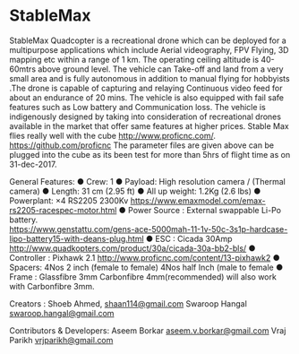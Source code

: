 # StableMax
StableMax Quadcopter is a recreational drone which can be deployed for a multipurpose applications which include Aerial videography, FPV Flying, 3D mapping etc within a range of 1 km. The operating ceiling altitude is 40-60mtrs above ground level. The vehicle can  Take-off and land from a very small area and is fully autonomous in addition to manual flying for hobbyists .The drone is capable of capturing and relaying Continuous video feed  for about an endurance of 20 mins.
The vehicle is also equipped with fail safe features such as Low battery and Communication loss. The vehicle is indigenously designed by taking into consideration of recreational drones available in the market that offer same features at higher prices. 
Stable Max flies really well with the cube http://www.proficnc.com/.  https://github.com/proficnc
The parameter files are given above can be plugged into the cube as its been test for more than 5hrs of flight time as on 31-dec-2017. 

General Features:
●	Crew: 1
●	Payload: High resolution camera / (Thermal camera)
●	Length: 31 cm (2.95 ft)
●	All up weight: 1.2Kg (2.6 lbs)
●	Powerplant: ×4 RS2205 2300Kv https://www.emaxmodel.com/emax-rs2205-racespec-motor.html
●	Power Source : External swappable Li-Po battery.  
https://www.genstattu.com/gens-ace-5000mah-11-1v-50c-3s1p-hardcase-lipo-battery15-with-deans-plug.html
● ESC : Cicada 30Amp  http://www.quadkopters.com/product/30a/cicada-30a-bb2-bls/
● Controller : Pixhawk 2.1 http://www.proficnc.com/content/13-pixhawk2
● Spacers: 4Nos 2 inch (female to female)
           4Nos half Inch (male to female
● Frame : Glassfibre 3mm 
          Carbonfibre 4mm(recommended)
          will also work with Carbonfibre 3mm.

Creators :
Shoeb Ahmed, <shaan114@gmail.com>
Swaroop Hangal <swaroop.hangal@gmail.com>

Contributors & Developers:
Aseem Borkar <aseem.v.borkar@gmail.com> 
Vraj Parikh <vrjparikh@gmail.com>
